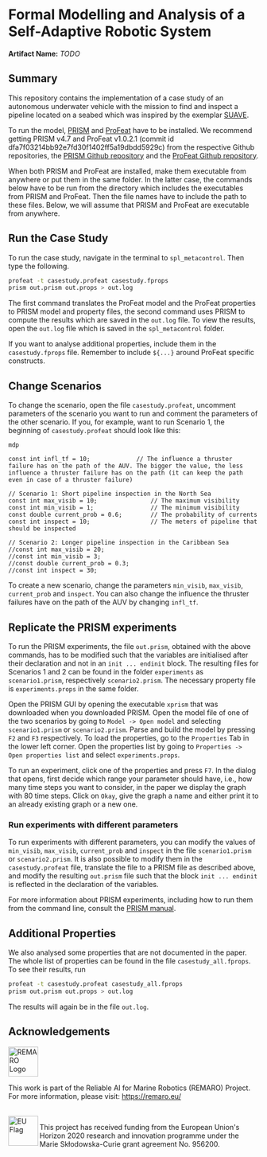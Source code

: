 # Formal Modelling and Analysis of a Self-Adaptive Robotic System
**Artifact Name:** *TODO*

## Summary
This repository contains the implementation of a case study of an autonomous underwater vehicle with the mission to find and inspect a pipeline located on a seabed which was inspired by the exemplar [SUAVE](https://arxiv.org/abs/2303.09220v1).

To run the model, [PRISM](https://www.prismmodelchecker.org/) and [ProFeat](https://wwwtcs.inf.tu-dresden.de/ALGI/PUB/ProFeat/doc/index.html) have to be installed. We recommend getting PRISM v4.7 and ProFeat v1.0.2.1 (commit id dfa7f03214bb92e7fd30f1402ff5a19dbdd5929c) from the respective Github repositories, the [PRISM Github repository](https://github.com/prismmodelchecker/prism/tree/v4.7) and the [ProFeat Github repository](https://github.com/pchrszon/profeat).

When both PRISM and ProFeat are installed, make them executable from anywhere or put them in the same folder. In the latter case, the commands below have to be run from the directory which includes the executables from PRISM and ProFeat. Then the file names have to include the path to these files. Below, we will assume that PRISM and ProFeat are executable from anywhere.

## Run the Case Study
To run the case study, navigate in the terminal to `spl_metacontrol`. Then type the following.
```Bash
profeat -t casestudy.profeat casestudy.fprops
prism out.prism out.props > out.log
```
The first command translates the ProFeat model and the ProFeat properties to PRISM model and property files, the second command uses PRISM to compute the results which are saved in the `out.log` file. To view the results, open the `out.log` file which is saved in the `spl_metacontrol` folder.

If you want to analyse additional properties, include them in the `casestudy.fprops` file. Remember to include `${...}` around ProFeat specific constructs.

## Change Scenarios
To change the scenario, open the file `casestudy.profeat`, uncomment parameters of the scenario you want to run and comment the parameters of the other scenario. If you, for example, want to run Scenario 1, the beginning of `casestudy.profeat` should look like this:
```
mdp

const int infl_tf = 10;				// The influence a thruster failure has on the path of the AUV. The bigger the value, the less influence a thruster failure has on the path (it can keep the path even in case of a thruster failure)

// Scenario 1: Short pipeline inspection in the North Sea
const int max_visib = 10;				// The maximum visibility
const int min_visib = 1;				// The minimum visibility
const double current_prob = 0.6;		// The probability of currents
const int inspect = 10;				    // The meters of pipeline that should be inspected

// Scenario 2: Longer pipeline inspection in the Caribbean Sea
//const int max_visib = 20;
//const int min_visib = 3;
//const double current_prob = 0.3;
//const int inspect = 30;
```
To create a new scenario, change the parameters `min_visib`, `max_visib`, `current_prob` and `inspect`. You can also change the influence the thruster failures have on the path of the AUV by changing `infl_tf`.

## Replicate the PRISM experiments
To run the PRISM experiments, the file `out.prism`, obtained with the above commands, has to be modified such that the variables are initialised after their declaration and not in an `init ... endinit` block. The resulting files for Scenarios 1 and 2 can be found in the folder `experiments` as `scenario1.prism`, respectively `scenario2.prism`. The necessary property file is `experiments.props` in the same folder.

Open the PRISM GUI by opening the executable `xprism` that was downloaded when you downloaded PRISM. Open the model file of one of the two scenarios by going to `Model -> Open model` and selecting `scenario1.prism` or `scenario2.prism`. Parse and build the model by pressing `F2` and `F3` respectively. To load the properties, go to the `Properties` Tab in the lower left corner. Open the properties list by going to `Properties -> Open properties list` and select `experiments.props`. 

To run an experiment, click one of the properties and press `F7`. In the dialog that opens, first decide which range your parameter should have, i.e., how many time steps you want to consider, in the paper we display the graph with 80 time steps. Click on `Okay`, give the graph a name and either print it to an already existing graph or a new one.

### Run experiments with different parameters
To run experiments with different parameters, you can modify the values of `min_visib`, `max_visib`, `current_prob` and `inspect` in the file `scenario1.prism` or `scenario2.prism`. It is also possible to modify them in the `casestudy.profeat` file, translate the file to a PRISM file as described above, and modify the resulting `out.prism` file such that the block `init ... endinit` is reflected in the declaration of the variables.

For more information about PRISM experiments, including how to run them from the command line, consult the [PRISM manual](https://www.prismmodelchecker.org/manual/RunningPRISM/Experiments).




## Additional Properties
We also analysed some properties that are not documented in the paper. The whole list of properties can be found in the file `casestudy_all.fprops`. To see their results, run
```Bash
profeat -t casestudy.profeat casestudy_all.fprops
prism out.prism out.props > out.log
```
The results will again be in the file `out.log`.

## Acknowledgements

<a href="https://remaro.eu/">
    <img height="60" alt="REMARO Logo" src="https://remaro.eu/wp-content/uploads/2020/09/remaro1-right-1024.png">
</a>

This work is part of the Reliable AI for Marine Robotics (REMARO) Project. For more information, please visit: <a href="https://remaro.eu/">https://remaro.eu/

<br>

<a href="https://research-and-innovation.ec.europa.eu/funding/funding-opportunities/funding-programmes-and-open-calls/horizon-2020_en">
    <img align="left" height="60" alt="EU Flag" src="https://remaro.eu/wp-content/uploads/2020/09/flag_yellow_low.jpg">
</a>

This project has received funding from the European Union's Horizon 2020 research and innovation programme under the Marie Skłodowska-Curie grant agreement No. 956200.
